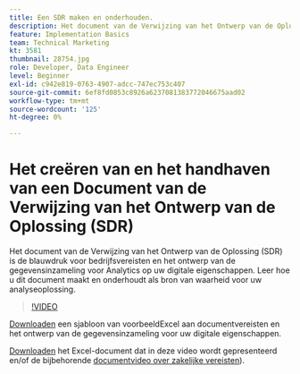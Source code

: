 ```yaml
---
title: Een SDR maken en onderhouden.
description: Het document van de Verwijzing van het Ontwerp van de Oplossing (SDR) is de blauwdruk voor bedrijfsvereisten en het ontwerp van de gegevensinzameling voor Analytics op uw digitale eigenschappen. Leer hoe u dit document maakt en onderhoudt als bron van waarheid voor uw analyseoplossing.
feature: Implementation Basics
team: Technical Marketing
kt: 3581
thumbnail: 28754.jpg
role: Developer, Data Engineer
level: Beginner
exl-id: c942e819-0763-4907-adcc-747ec753c407
source-git-commit: 6ef8fd0853c8926a6237081383772046675aad02
workflow-type: tm+mt
source-wordcount: '125'
ht-degree: 0%

---
```


# Het creëren van en het handhaven van een Document van de Verwijzing van het Ontwerp van de Oplossing (SDR)

Het document van de Verwijzing van het Ontwerp van de Oplossing (SDR) is de blauwdruk voor bedrijfsvereisten en het ontwerp van de gegevensinzameling voor Analytics op uw digitale eigenschappen. Leer hoe u dit document maakt en onderhoudt als bron van waarheid voor uw analyseoplossing.

>[!VIDEO](https://video.tv.adobe.com/v/28754/?quality=12)

[Downloaden](assets/aa-implementation-playbook.xlsx) een sjabloon van voorbeeldExcel aan documentvereisten en het ontwerp van de gegevensinzameling voor uw digitale eigenschappen.

[Downloaden](assets/geometrixx-clothiers-brd-sdr.xlsx) het Excel-document dat in deze video wordt gepresenteerd en/of de bijbehorende [documentvideo over zakelijke vereisten](creating-a-business-requirements-document.md)).
